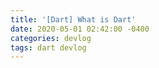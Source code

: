```yaml
---
title: '[Dart] What is Dart'
date: 2020-05-01 02:42:00 -0400
categories: devlog
tags: dart devlog
---
```

